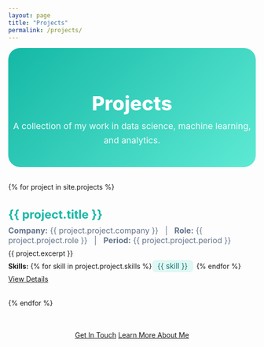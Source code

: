 ```yaml
---
layout: page
title: "Projects"
permalink: /projects/
---
```


<div style="text-align: center; padding: 2rem 0 1rem 0; background: linear-gradient(135deg, #14b8a6 0%, #5eead4 100%); color: #fff; border-radius: 1.5rem; margin-bottom: 2rem;">
  <h1 style="font-size: 2.5rem; font-weight: 800; margin-bottom: 0.5rem;">Projects</h1>
  <p style="font-size: 1.1rem; max-width: 700px; margin: 0 auto 1.5rem auto; line-height: 1.6; opacity: 0.95;">
    A collection of my work in data science, machine learning, and analytics.
  </p>
</div>

{% for project in site.projects %}
<div class="card" style="max-width: 700px; margin: 2rem auto;">
  <h2 style="color: #14b8a6; font-size: 1.5rem; font-weight: 700; margin-bottom: 0.5rem;">{{ project.title }}</h2>
  <div style="color: #64748b; font-size: 1rem; margin-bottom: 0.5rem;">
    <strong>Company:</strong> {{ project.project.company }} &nbsp; | &nbsp;
    <strong>Role:</strong> {{ project.project.role }} &nbsp; | &nbsp;
    <strong>Period:</strong> {{ project.project.period }}
  </div>
  <div style="margin-bottom: 0.5rem;">{{ project.excerpt }}</div>
  <div style="margin-bottom: 0.5rem;"><strong>Skills:</strong> {% for skill in project.project.skills %}<span style="background: #e0f7f4; color: #0f766e; border-radius: 0.5rem; padding: 0.2rem 0.7rem; margin-right: 0.4rem; font-size: 0.95rem;">{{ skill }}</span>{% endfor %}</div>
  <a href="{{ project.url }}" class="btn btn-secondary" style="margin-top: 0.5rem;">View Details</a>
</div>
{% endfor %}

<div style="text-align: center; margin: 3rem 0;">
  <a href="mailto:purushoth.iitkgp@gmail.com" class="btn btn-primary" style="min-width: 160px;">Get In Touch</a>
  <a href="/about/" class="btn btn-secondary" style="min-width: 160px;">Learn More About Me</a>
</div> 